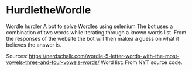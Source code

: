 # HurdletheWordle
Wordle hurdler
A bot to solve Wordles using selenium
The bot uses a combination of two words while iterating through a known words list. From the responses of the website the bot will then 
makea a guess on what it believes the answer is.

Sources:
https://nerdschalk.com/wordle-5-letter-words-with-the-most-vowels-three-and-four-vowels-words/
Word list: From NYT source code.